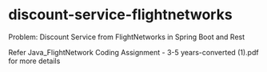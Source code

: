 # discount-service-flightnetworks
Problem: Discount Service from FlightNetworks in Spring Boot and Rest

Refer Java_FlightNetwork Coding Assignment - 3-5 years-converted (1).pdf for more details
